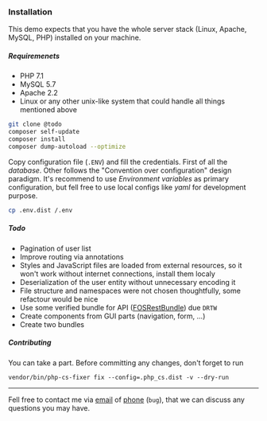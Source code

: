 ### Installation
This demo expects that you have the whole server stack (Linux, Apache, MySQL, PHP) installed on your machine.

##### Requiremenets
- PHP 7.1
- MySQL 5.7
- Apache 2.2
- Linux or any other unix-like system that could handle all things mentioned above

```bash
git clone @todo
composer self-update
composer install
composer dump-autoload --optimize
```

Copy configuration file (`.ENV`) and fill the credentials. First of all the *database*. Other follows the "Convention over configuration" design paradigm.
It's recommend to use *Environment variables* as primary configuration, but fell free to use local configs like *yaml* for development purpose.

 ```bash
 cp .env.dist /.env
 ```

##### Todo
- Pagination of user list
- Improve routing via annotations
- Styles and JavaScript files are loaded from external resources, so it won't work without internet connections, install them localy
- Deserialization of the user entity without unnecessary encoding it
- File structure and namespaces were not chosen thoughtfully, some refactour would be nice
- Use some verified bundle for API ([FOSRestBundle](https://github.com/FriendsOfSymfony/FOSRestBundle)) due `DRTW`
- Create components from GUI parts (navigation, form, ...)
- Create two bundles

##### Contributing
You can take a part. Before committing any changes, don't forget to run
```
vendor/bin/php-cs-fixer fix --config=.php_cs.dist -v --dry-run
```

---

Fell free to contact me via [email](mailto:MoraviaD1@gmail.com) of [phone](tel:+0420774553322) (`bug`), that we can discuss any questions you may have. 

